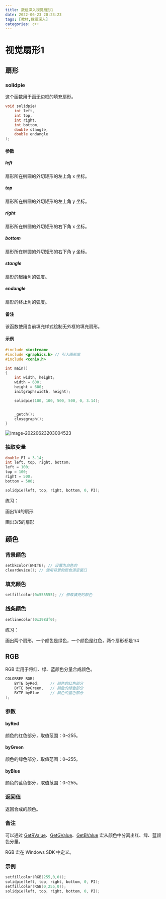 ```yaml
---
title: 数组深入视觉扇形1
date: 2022-06-23 20:23:23
tags: [教材,数组深入] 
categories: c++
---
```


# 视觉扇形1

## 扇形

### solidpie

这个函数用于画无边框的填充扇形。

```cpp
void solidpie(
	int left,
	int top,
	int right,
	int bottom,
	double stangle,
	double endangle
);
```

#### 参数

##### left

扇形所在椭圆的外切矩形的左上角 x 坐标。

##### top

扇形所在椭圆的外切矩形的左上角 y 坐标。

##### right

扇形所在椭圆的外切矩形的右下角 x 坐标。

##### bottom

扇形所在椭圆的外切矩形的右下角 y 坐标。

##### stangle

扇形的起始角的弧度。

##### endangle

扇形的终止角的弧度。

#### 备注

该函数使用当前填充样式绘制无外框的填充扇形。

#### 示例

```c++
#include <iostream>
#include <graphics.h> // 引入图形库
#include <conio.h>

int main()
{
    int width, height;
    width = 600;
    height = 600;
    initgraph(width, height);

    solidpie(100, 100, 500, 500, 0, 3.14);


    _getch();
    closegraph();
}
```

![image-20220623203004523](https://s2.loli.net/2022/06/23/aCWm3h8TojbA1lR.png)

### 抽取变量

```c++
double PI = 3.14;
int left, top, right, bottom;
left = 100;
top = 100;
right = 500;
bottom = 500;

solidpie(left, top, right, bottom, 0, PI);
```

练习：

画出1/4的扇形

画出3/5的扇形

## 颜色

### 背景颜色

```c++
setbkcolor(WHITE); // 设置为白色的
cleardevice(); // 使用背景的颜色清空窗口
```

### 填充颜色

```c++
setfillcolor(0x555555); // 修改填充的颜色
```

### 线条颜色

```c++
setlinecolor(0x398df0);
```

练习：

画出两个扇形，一个颜色是绿色，一个颜色是红色，两个扇形都是1/4

## RGB

RGB 宏用于将红、绿、蓝颜色分量合成颜色。

```cpp
COLORREF RGB(
	BYTE byRed,		// 颜色的红色部分
	BYTE byGreen,	// 颜色的绿色部分
	BYTE byBlue		// 颜色的蓝色部分
);
```

### 参数

#### byRed

颜色的红色部分，取值范围：0~255。

#### byGreen

颜色的绿色部分，取值范围：0~255。

#### byBlue

颜色的蓝色部分，取值范围：0~255。

### 返回值

返回合成的颜色。

### 备注

可以通过 [GetRValue](https://docs.easyx.cn/zh-cn/GetRValue)、[GetGValue](https://docs.easyx.cn/zh-cn/GetGValue)、[GetBValue](https://docs.easyx.cn/zh-cn/GetBValue) 宏从颜色中分离出红、绿、蓝颜色分量。

RGB 宏在 Windows SDK 中定义。

### 示例

```c++
setfillcolor(RGB(255,0,0));
solidpie(left, top, right, bottom, 0, PI);
setfillcolor(RGB(0,255,0));
solidpie(left, top, right, bottom, 0, PI);
```

